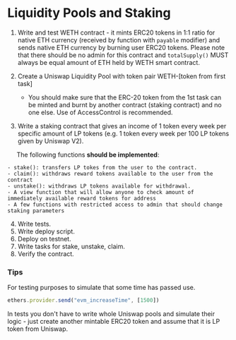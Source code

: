 # Liquidity Pools and Staking

1. Write and test WETH contract - it mints ERC20 tokens in 1:1 ratio for native ETH currency (received by function with `payable` modifier) and sends native ETH currency by burning user ERC20 tokens. Please note that there should be no admin for this contract and `totalSupply()` MUST always be equal amount of ETH held by WETH smart contract.
2. Create a Uniswap Liquidity Pool with token pair WETH-[token from first task]   

    - You should make sure that the ERC-20 token from the 1st task can be minted and burnt by another contract (staking contract) and no one else. Use of AccessControl is recommended.
  
4. Write a staking contract that gives an income of 1 token every week per specific amount of LP tokens (e.g. 1 token every week per 100 LP tokens given by Uniswap V2). 

&ensp;&ensp;&ensp;The following functions **should be implemented**:  

    - stake(): transfers LP tokes from the user to the contract. 
    - claim(): withdraws reward tokens available to the user from the contract 
    - unstake(): withdraws LP tokens available for withdrawal.
    - A view function that will allow anyone to check amount of immediately available reward tokens for address 
    - A few functions with restricted access to admin that should change staking parameters


4. Write tests.
5. Write deploy script.
6. Deploy on testnet.
7. Write tasks for stake, unstake, claim. 
8. Verify the contract.

### Tips

For testing purposes to simulate that some time has passed use.

```jsx
ethers.provider.send("evm_increaseTime", [1500])
```
In tests you don't have to write whole Uniswap pools and simulate their logic - just create another mintable ERC20 token and assume that it is LP token from Uniswap.

